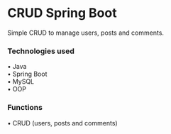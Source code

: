 # CRUD Spring Boot

Simple CRUD to manage users, posts and comments.

### Technologies used

  • Java <br>
  • Spring Boot <br>
  • MySQL <br>
  • OOP
  
### Functions

  • CRUD (users, posts and comments)
